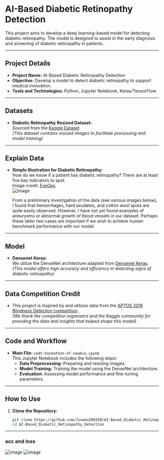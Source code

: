 # AI-Based Diabetic Retinopathy Detection

This project aims to develop a deep learning-based model for detecting diabetic retinopathy. The model is designed to assist in the early diagnosis and screening of diabetic retinopathy in patients.

---

## Project Details

- **Project Name:** AI-Based Diabetic Retinopathy Detection
- **Objective:** Develop a model to detect diabetic retinopathy to support medical innovation.
- **Tools and Technologies:** Python, Jupyter Notebook, Keras/TensorFlow

---

## Datasets

- **Diabetic Retinopathy Resized Dataset:**  
  Sourced from the [Kaggle Dataset](https://www.kaggle.com/datasets/tanlikesmath/diabetic-retinopathy-resized)  
  *(This dataset contains resized images to facilitate processing and model training)*

---

## Explain Data

- **Simple Illustration for Diabetic Retinopathy:**  
  How do we know if a patient has diabetic retinopathy? There are at least five key indicators to spot.  
  Image credit: [EyeOps](https://www.eyeops.com/)  
  ![image](https://github.com/user-attachments/assets/18afc44e-c4e8-4815-bbfa-e301a1214b25)

  From a preliminary investigation of the data (see various images below), I found that hemorrhages, hard exudates, and cotton wool spots are quite easily observed. However, I have not yet found examples of aneurysms or abnormal growth of blood vessels in our dataset. Perhaps these latter two cases are important if we wish to achieve human benchmark performance with our model.

---

## Model

- **Densenet Keras:**  
  We utilize the DenseNet architecture adapted from [Densenet Keras](https://www.kaggle.com/datasets/xhlulu/densenet-keras).  
  *(This model offers high accuracy and efficiency in detecting signs of diabetic retinopathy)*

---

## Data Competition Credit

- This project is inspired by and utilizes data from the [APTOS 2019 Blindness Detection competition](https://www.kaggle.com/competitions/aptos2019-blindness-detection).  
  *(We thank the competition organizers and the Kaggle community for providing the data and insights that helped shape this model)*

---

## Code and Workflow

- **Main File:** `cedt-hackathon-of-newbie.ipynb`  
  This Jupyter Notebook includes the following steps:
  - **Data Preprocessing:** Preparing and resizing images.
  - **Model Training:** Training the model using the DenseNet architecture.
  - **Evaluation:** Assessing model performance and fine-tuning parameters.

---

## How to Use

1. **Clone the Repository:**
   ```bash
   git clone https://github.com/Jinwoo290350/AI-Based_Diabetic_Retinopathy_Detection.git
   cd AI-Based_Diabetic_Retinopathy_Detection
---

### acc and loss

![image](https://github.com/user-attachments/assets/8028124a-2594-4b13-b769-7b150c9eebaa)
![image](https://github.com/user-attachments/assets/b2b943e3-ed75-4a5b-8e2e-b93240c6b943)
